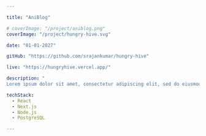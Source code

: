 ```yaml
---

title: "AniBlog"

# coverImage: "/project/aniblog.png"
coverImage: "/project/hungry-hive.svg"

date: "01-01-2027"

gitHub: "https://github.com/srajankumar/hungry-hive"

live: "https://hungryhive.vercel.app/"

description: "
Lorem ipsum dolor sit amet, consectetur adipiscing elit, sed do eiusmod tempor incididunt ut labore et dolore magna aliqua. Praesent elementum facilisis leo vel fringilla est ullamcorper eget. At imperdiet dui accumsan sit amet nulla facilities morbi tempus. Praesent elementum facilisis leo vel fringilla. Congue mauris rhoncus aenean vel. Egestas sed tempus urna et pharetra pharetra massa massa ultricies."

techStack:
  - React
  - Next.js
  - Node.js
  - PostgreSQL

---
```


